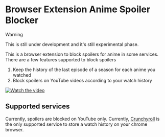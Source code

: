 # Browser Extension Anime Spoiler Blocker

> [!WARNING]
> This is still under development and it's still experimental phase.

This is a browser extension to block spoilers for anime in some services.
There are a few features supported to block spoilers

1. Keep the history of the last episode of a season for each anime you watched
2. Block spoilers on YouTube videos according to your watch history

[![Watch the video](https://img.youtube.com/vi/4mhkCjqaki8/hqdefault.jpg)](https://www.youtube.com/embed/4mhkCjqaki8)

## Supported services

Currently, spoilers are blocked on YouTube only.
Currently, [Crunchyroll](https://www.crunchyroll.com/) is the only supported service to store a watch history on your chrome browser.
